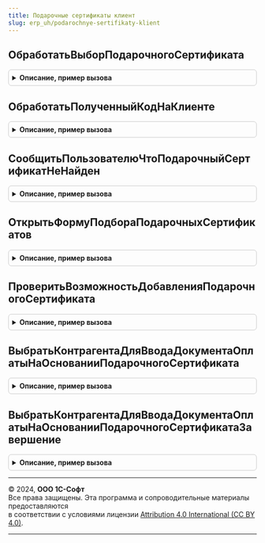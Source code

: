 ```yaml
---
title: Подарочные сертификаты клиент
slug: erp_uh/podarochnye-sertifikaty-klient
---
```



## ОбработатьВыборПодарочногоСертификата
<details style="margin: 1em 0; padding: 0.5em; border: 1px solid #ccc; border-radius: 6px;">

<summary style="font-weight: bold; cursor: pointer;">Описание, пример вызова</summary>

```bsl

// Процедура обработки выбора подарочного сертификата.
//
// Параметры:
//  Форма - ФормаКлиентскогоПриложения - Форма.
//  ТекущиеДанные - Структура - Данные выбранного подарочного сертификата, содержит:
//  	* Ссылка - СправочникСсылка.ПодарочныеСертификаты
//  ТипКода - ПеречислениеСсылка.ТипыКодовКарт - Тип кода карты.
//  РегистрироватьНовые - Булево - Оповещать форму владельца вместо формы.
//  УпрощеннаяРегистрация - Булево -
//
Процедура ОбработатьВыборПодарочногоСертификата(Форма, ТекущиеДанные, ТипКода, РегистрироватьНовые = Истина, УпрощеннаяРегистрация = Истина) Экспорт
```

Пример вызова
```bsl
ПодарочныеСертификатыКлиент.ОбработатьВыборПодарочногоСертификата(Форма, ТекущиеДанные, ТипКода, РегистрироватьНовые, УпрощеннаяРегистрация);
```
</details>

## ОбработатьПолученныйКодНаКлиенте
<details style="margin: 1em 0; padding: 0.5em; border: 1px solid #ccc; border-radius: 6px;">

<summary style="font-weight: bold; cursor: pointer;">Описание, пример вызова</summary>

```bsl

// Процедура выполняет обработку полученного кода подарочного сертификата.
//
// Параметры:
//  Форма - ФормаКлиентскогоПриложения - Форма.
//  КодКарты - Строка - Полученный код подарочного сертификата.
//  ТипКода - ПеречислениеСсылка.ТипыКодовКарт - Тип кода полученного подарочного сертификата.
//	ДополнительныеПараметры - Структура - Дополнительные параметры для обработки полученного кода; см. ПодарочныеСертификатыВызовСервера.ПараметрыОбработкиПолученногоКода.
//
Процедура ОбработатьПолученныйКодНаКлиенте(Форма, КодКарты, ТипКода, ДополнительныеПараметры) Экспорт
```

Пример вызова
```bsl
ПодарочныеСертификатыКлиент.ОбработатьПолученныйКодНаКлиенте(Форма, КодКарты, ТипКода, ДополнительныеПараметры) 
```
</details>

## СообщитьПользователюЧтоПодарочныйСертификатНеНайден
<details style="margin: 1em 0; padding: 0.5em; border: 1px solid #ccc; border-radius: 6px;">

<summary style="font-weight: bold; cursor: pointer;">Описание, пример вызова</summary>

```bsl

// Процедура открывает форму для подбора подарочных сертификатов.
//
// Параметры:
//  КодКарты - Строка, Массив Из Строка - Полученный код подарочного сертификата.
//  ТипКода - ПеречислениеСсылка.ТипыКодовКарт - Тип кода полученного подарочного сертификата.
//  Отборы - Структура - Данные об использованных отборах.
//
Процедура СообщитьПользователюЧтоПодарочныйСертификатНеНайден(КодКарты, ТипКода, Знач Отборы) Экспорт
```

Пример вызова
```bsl
ПодарочныеСертификатыКлиент.СообщитьПользователюЧтоПодарочныйСертификатНеНайден(КодКарты, ТипКода, Отборы) 
```
</details>

## ОткрытьФормуПодбораПодарочныхСертификатов
<details style="margin: 1em 0; padding: 0.5em; border: 1px solid #ccc; border-radius: 6px;">

<summary style="font-weight: bold; cursor: pointer;">Описание, пример вызова</summary>

```bsl

// Процедура открывает форму для подбора подарочных сертификатов.
//
// Параметры:
//  Форма - ФормаКлиентскогоПриложения - Форма.
//  ПараметрыФормыПодбора - Структура - Данные для открытия формы подбора.
//
Процедура ОткрытьФормуПодбораПодарочныхСертификатов(Форма, ПараметрыФормыПодбора) Экспорт
```

Пример вызова
```bsl
ПодарочныеСертификатыКлиент.ОткрытьФормуПодбораПодарочныхСертификатов(Форма, ПараметрыФормыПодбора) 
```
</details>

## ПроверитьВозможностьДобавленияПодарочногоСертификата
<details style="margin: 1em 0; padding: 0.5em; border: 1px solid #ccc; border-radius: 6px;">

<summary style="font-weight: bold; cursor: pointer;">Описание, пример вызова</summary>

```bsl

// Выполняет проверку возможности добавления подарочного сертификата.
// Параметры:
//  Форма - ФормаКлиентскогоПриложения -
//  ПроверятьСтатусПроведения - Булево -
//
// Возвращаемое значение:
//  Булево -
Функция ПроверитьВозможностьДобавленияПодарочногоСертификата(Форма, ПроверятьСтатусПроведения = Истина) Экспорт
```

Пример вызова
```bsl
Результат = ПодарочныеСертификатыКлиент.ПроверитьВозможностьДобавленияПодарочногоСертификата(Форма, ПроверятьСтатусПроведения);
```
</details>

## ВыбратьКонтрагентаДляВводаДокументаОплатыНаОснованииПодарочногоСертификата
<details style="margin: 1em 0; padding: 0.5em; border: 1px solid #ccc; border-radius: 6px;">

<summary style="font-weight: bold; cursor: pointer;">Описание, пример вызова</summary>

```bsl

// Обработчик подключенной команды.
//
// Параметры:
//   МассивСсылок - Массив Из ЛюбаяСсылка - ссылки выбранных объектов, для которых выполняется команда.
//   ПараметрыВыполнения - см. ПодключаемыеКомандыКлиент.ПараметрыВыполненияКоманды
//
Процедура ВыбратьКонтрагентаДляВводаДокументаОплатыНаОснованииПодарочногоСертификата(МассивСсылок, ПараметрыВыполнения) Экспорт
```

Пример вызова
```bsl
ПодарочныеСертификатыКлиент.ВыбратьКонтрагентаДляВводаДокументаОплатыНаОснованииПодарочногоСертификата(МассивСсылок, ПараметрыВыполнения) 
```
</details>

## ВыбратьКонтрагентаДляВводаДокументаОплатыНаОснованииПодарочногоСертификатаЗавершение
<details style="margin: 1em 0; padding: 0.5em; border: 1px solid #ccc; border-radius: 6px;">

<summary style="font-weight: bold; cursor: pointer;">Описание, пример вызова</summary>

```bsl

Процедура ВыбратьКонтрагентаДляВводаДокументаОплатыНаОснованииПодарочногоСертификатаЗавершение(Результат, ДополнительныеПараметры) Экспорт
```

Пример вызова
```bsl
ПодарочныеСертификатыКлиент.ВыбратьКонтрагентаДляВводаДокументаОплатыНаОснованииПодарочногоСертификатаЗавершение(Результат, ДополнительныеПараметры) 
```
</details>

---

© 2024, **ООО 1С-Софт**  
Все права защищены. Эта программа и сопроводительные материалы предоставляются  
в соответствии с условиями лицензии [Attribution 4.0 International (CC BY 4.0)](https://creativecommons.org/licenses/by/4.0/legalcode).

---
